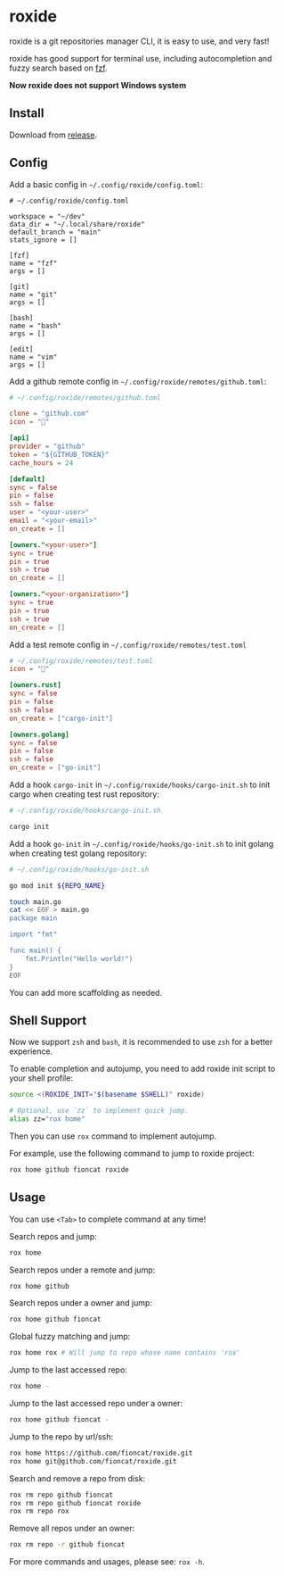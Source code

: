 # roxide

roxide is a git repositories manager CLI, it is easy to use, and very fast!

roxide has good support for terminal use, including autocompletion and fuzzy search based on [fzf](https://github.com/junegunn/fzf).

**Now roxide does not support Windows system**

## Install

Download from [release](https://github.com/fioncat/roxide/releases).

## Config

Add a basic config in `~/.config/roxide/config.toml`:

```
# ~/.config/roxide/config.toml

workspace = "~/dev"
data_dir = "~/.local/share/roxide"
default_branch = "main"
stats_ignore = []

[fzf]
name = "fzf"
args = []

[git]
name = "git"
args = []

[bash]
name = "bash"
args = []

[edit]
name = "vim"
args = []

```

Add a github remote config in `~/.config/roxide/remotes/github.toml`:

```toml
# ~/.config/roxide/remotes/github.toml

clone = "github.com"
icon = ""

[api]
provider = "github"
token = "${GITHUB_TOKEN}"
cache_hours = 24

[default]
sync = false
pin = false
ssh = false
user = "<your-user>"
email = "<your-email>"
on_create = []

[owners."<your-user>"]
sync = true
pin = true
ssh = true
on_create = []

[owners."<your-organization>"]
sync = true
pin = true
ssh = true
on_create = []
```

Add a test remote config in `~/.config/roxide/remotes/test.toml`

```toml
# ~/.config/roxide/remotes/test.toml
icon = ""

[owners.rust]
sync = false
pin = false
ssh = false
on_create = ["cargo-init"]

[owners.golang]
sync = false
pin = false
ssh = false
on_create = ["go-init"]
```

Add a hook `cargo-init` in `~/.config/roxide/hooks/cargo-init.sh` to init cargo when creating test rust repository:

```bash
# ~/.config/roxide/hooks/cargo-init.sh

cargo init
```

Add a hook `go-init` in `~/.config/roxide/hooks/go-init.sh` to init golang when
creating test golang repository:

```bash
# ~/.config/roxide/hooks/go-init.sh

go mod init ${REPO_NAME}

touch main.go
cat << EOF > main.go
package main

import "fmt"

func main() {
    fmt.Println("Hello world!")
}
EOF
```

You can add more scaffolding as needed.

## Shell Support

Now we support `zsh` and `bash`, it is recommended to use `zsh` for a better experience.

To enable completion and autojump, you need to add roxide init script to your shell profile:

```bash
source <(ROXIDE_INIT="$(basename $SHELL)" roxide)

# Optional, use `zz` to implement quick jump.
alias zz="rox home"
```

Then you can use `rox` command to implement autojump.

For example, use the following command to jump to roxide project:

```bash
rox home github fioncat roxide
```

## Usage

You can use `<Tab>` to complete command at any time!

Search repos and jump:

```bash
rox home
```

Search repos under a remote and jump:

```bash
rox home github
```

Search repos under a owner and jump:

```bash
rox home github fioncat
```

Global fuzzy matching and jump:

```bash
rox home rox # Will jump to repo whose name contains 'rox'
```

Jump to the last accessed repo:

```bash
rox home -
```

Jump to the last accessed repo under a owner:

```bash
rox home github fioncat -
```

Jump to the repo by url/ssh:

```bash
rox home https://github.com/fioncat/roxide.git
rox home git@github.com/fioncat/roxide.git
```

Search and remove a repo from disk:

```bash
rox rm repo github fioncat
rox rm repo github fioncat roxide
rox rm repo rox
```

Remove all repos under an owner:

```bash
rox rm repo -r github fioncat
```

For more commands and usages, please see: `rox -h`.
